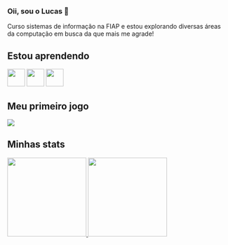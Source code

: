 ### Oii, sou o Lucas 👋

Curso sistemas de informação na FIAP e estou explorando diversas áreas da computação em busca da que mais me agrade!

## Estou aprendendo
<img src="https://cdn.jsdelivr.net/gh/devicons/devicon/icons/java/java-original.svg" width="40" height="40"/> <img src="https://cdn.jsdelivr.net/gh/devicons/devicon/icons/html5/html5-plain.svg" width="40" height="40"/> <img src="https://cdn.jsdelivr.net/gh/devicons/devicon/icons/css3/css3-plain.svg" width="40" height="40"/>

## Meu primeiro jogo
  <a href="http://flowery-steel.yllimab.repl.co/" target="_blank"><img src="https://img.shields.io/badge/Play-0000FF?style=for-the-badge" target="_blank"></a>

## Minhas stats
<div>
<a href="https://github.com/lucaslimb">
<img height="180em" src="https://github-readme-stats.vercel.app/api/top-langs/?username=lucaslimb&layout=compact&langs_count=7&theme=dracula"/> <img height="180em" src="https://github-readme-stats.vercel.app/api?username=lucaslimb&show_icons=true&theme=dracula&include_all_commits=true&count_private=true"/>
</div>
